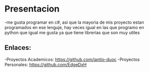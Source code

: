 # Presentacion
-me gusta programar en c#, asi que la mayoria de mis proyecto estan programados en ese lenguje, hay veces igual en las que programo en python que igual me gusta ya que tiene librerias que son muy utiles
## Enlaces:
-Proyectos Academicos: https://github.com/iantio-duoc
-Proyectos Personales: https://github.com/EdgeDxH

<!--
**iantio/iantio** is a ✨ _special_ ✨ repository because its `README.md` (this file) appears on your GitHub profile.

Here are some ideas to get you started:

- 🔭 I’m currently working on ...
- 🌱 I’m currently learning ...
- 👯 I’m looking to collaborate on ...
- 🤔 I’m looking for help with ...
- 💬 Ask me about ...
- 📫 How to reach me: ...
- 😄 Pronouns: ...
- ⚡ Fun fact: ...
-->
